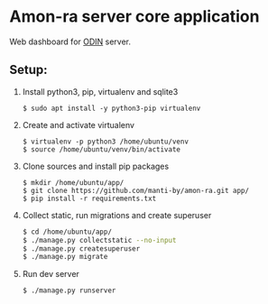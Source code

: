 Amon-ra server core application
==========================================================

Web dashboard for [ODIN](https://github.com/manti-by/odin) server.


Setup:
----------------------------------------------------------

1. Install python3, pip, virtualenv and sqlite3

    ```shell
    $ sudo apt install -y python3-pip virtualenv
    ```

2. Create and activate virtualenv

    ```shell
    $ virtualenv -p python3 /home/ubuntu/venv
    $ source /home/ubuntu/venv/bin/activate
    ```

3. Clone sources and install pip packages

    ```shell
    $ mkdir /home/ubuntu/app/
    $ git clone https://github.com/manti-by/amon-ra.git app/
    $ pip install -r requirements.txt
    ```

4. Collect static, run migrations and create superuser

    ```bash
    $ cd /home/ubuntu/app/
    $ ./manage.py collectstatic --no-input
    $ ./manage.py createsuperuser
    $ ./manage.py migrate
    ```

5. Run dev server

    ```bash
    $ ./manage.py runserver
    ```
